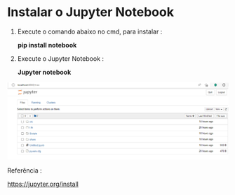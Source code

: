 # Instalar o Jupyter Notebook

1. Execute o comando abaixo no cmd, para instalar :<p>
**pip install notebook**
  
2. Execute o Jupyter Notebook :<p>
**Jupyter notebook**
 
<img src="/image/image12.png">
  
Referência :<p>
https://jupyter.org/install
